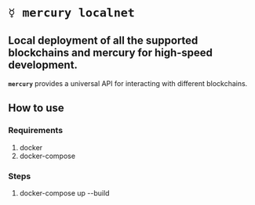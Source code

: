 # `☿ mercury localnet`
## Local deployment of all the supported blockchains and mercury for high-speed development. 

**`mercury`** provides a universal API for interacting with different blockchains.

## How to use

### Requirements

1. docker
2. docker-compose 

### Steps

1. docker-compose up --build